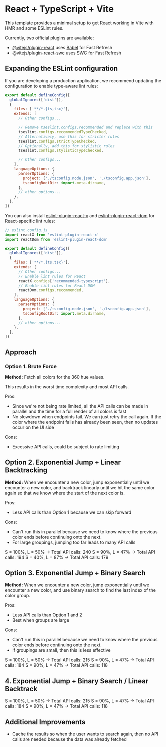 # React + TypeScript + Vite

This template provides a minimal setup to get React working in Vite with HMR and some ESLint rules.

Currently, two official plugins are available:

- [@vitejs/plugin-react](https://github.com/vitejs/vite-plugin-react/blob/main/packages/plugin-react) uses [Babel](https://babeljs.io/) for Fast Refresh
- [@vitejs/plugin-react-swc](https://github.com/vitejs/vite-plugin-react/blob/main/packages/plugin-react-swc) uses [SWC](https://swc.rs/) for Fast Refresh

## Expanding the ESLint configuration

If you are developing a production application, we recommend updating the configuration to enable type-aware lint rules:

```js
export default defineConfig([
  globalIgnores(['dist']),
  {
    files: ['**/*.{ts,tsx}'],
    extends: [
      // Other configs...

      // Remove tseslint.configs.recommended and replace with this
      tseslint.configs.recommendedTypeChecked,
      // Alternatively, use this for stricter rules
      tseslint.configs.strictTypeChecked,
      // Optionally, add this for stylistic rules
      tseslint.configs.stylisticTypeChecked,

      // Other configs...
    ],
    languageOptions: {
      parserOptions: {
        project: ['./tsconfig.node.json', './tsconfig.app.json'],
        tsconfigRootDir: import.meta.dirname,
      },
      // other options...
    },
  },
])
```

You can also install [eslint-plugin-react-x](https://github.com/Rel1cx/eslint-react/tree/main/packages/plugins/eslint-plugin-react-x) and [eslint-plugin-react-dom](https://github.com/Rel1cx/eslint-react/tree/main/packages/plugins/eslint-plugin-react-dom) for React-specific lint rules:

```js
// eslint.config.js
import reactX from 'eslint-plugin-react-x'
import reactDom from 'eslint-plugin-react-dom'

export default defineConfig([
  globalIgnores(['dist']),
  {
    files: ['**/*.{ts,tsx}'],
    extends: [
      // Other configs...
      // Enable lint rules for React
      reactX.configs['recommended-typescript'],
      // Enable lint rules for React DOM
      reactDom.configs.recommended,
    ],
    languageOptions: {
      parserOptions: {
        project: ['./tsconfig.node.json', './tsconfig.app.json'],
        tsconfigRootDir: import.meta.dirname,
      },
      // other options...
    },
  },
])
```

## Approach

### Option 1. Brute Force

**Method:** Fetch all colors for the 360 hue values.

This results in the worst time complexity and most API calls.

Pros:
* Since we're not being rate limited, all the API calls can be made in parallel and the time for a full render of all colors is fast
* No slowdown when endpoints fail. We can just retry the call again. If the color where the endpoint fails has already been seen, then no updates occur on the UI side

Cons:
* Excessive API calls, could be subject to rate limiting

## Option 2. Exponential Jump + Linear Backtracking

**Method:** When we encounter a new color, jump exponentially until we encounter a new color, and backtrack linearly until we hit the same color again so that we know where the start of the next color is.

Pros:
* Less API calls than Option 1 because we can skip forward

Cons:
* Can't run this in parallel because we need to know where the previous color ends before continuing onto the next.
* For large groupings, jumping too far leads to many API calls

S = 100%, L = 50% -> Total API calls: 240
S = 90%, L = 47% -> Total API calls: 194
S = 40%, L = 87% -> Total API calls: 179

## Option 3. Exponential Jump + Binary Search

**Method:** When we encounter a new color, jump exponentially until we encounter a new color, and use binary search to find the last index of the color group.

Pros:
* Less API calls than Option 1 and 2
* Best when groups are large

Cons:
* Can't run this in parallel because we need to know where the previous color ends before continuing onto the next.
* If groupings are small, then this is less effective

S = 100%, L = 50% -> Total API calls: 215
S = 90%, L = 47% -> Total API calls: 184
S = 90%, L = 47% -> Total API calls: 118

## 4. Exponential Jump + Binary Search / Linear Backtrack

S = 100%, L = 50% -> Total API calls: 215
S = 90%, L = 47% -> Total API calls: 184
S = 90%, L = 47% -> Total API calls: 118

## Additional Improvements

* Cache the results so when the user wants to search again, then no API calls are needed because the data was already fetched
